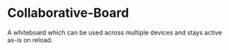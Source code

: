 # Collaborative-Board
A whiteboard which can be used across multiple devices and stays active as-is on reload.

